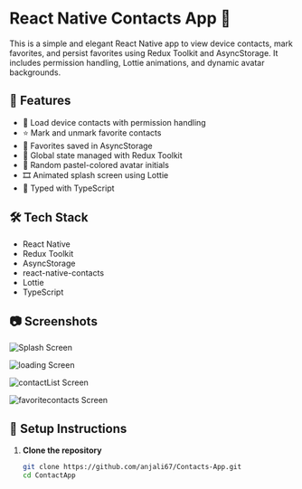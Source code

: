 # React Native Contacts App 📱

This is a simple and elegant React Native app to view device contacts, mark favorites, and persist favorites using Redux Toolkit and AsyncStorage. It includes permission handling, Lottie animations, and dynamic avatar backgrounds.

## 🚀 Features

- 📇 Load device contacts with permission handling
- ⭐ Mark and unmark favorite contacts
- 💾 Favorites saved in AsyncStorage
- 🧠 Global state managed with Redux Toolkit
- 🎨 Random pastel-colored avatar initials
- 🎞️ Animated splash screen using Lottie
- 🧪 Typed with TypeScript

## 🛠️ Tech Stack

- React Native
- Redux Toolkit
- AsyncStorage
- react-native-contacts
- Lottie
- TypeScript

## 📷 Screenshots

![Splash Screen](../ContactApp/src/assets//screenshots/spalsh.jpeg)

![loading Screen](../ContactApp/src/assets//screenshots/loading.jpeg)

![contactList Screen](../ContactApp/src/assets//screenshots/contactList.jpeg)

![favoritecontacts Screen](../ContactApp/src/assets//screenshots/favoritecontacts.jpeg)
## 🔧 Setup Instructions

1. **Clone the repository**
   ```bash
   git clone https://github.com/anjali67/Contacts-App.git
   cd ContactApp
